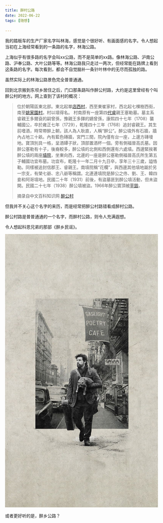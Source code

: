 ```yaml
---
title: 醉村公路
date: 2022-06-22
tags: [随想]

---
```


我的踏板车的生产厂家名字叫林海，感觉是个很好听、有画面感的名字。令人想起当初在上海经常看到的一条路的名字，林海公路。

上海似乎有很多路的名字会叫xx公路，而不是简单的xx路。像林海公路、沪南公路、沪奉公路、大叶公路等等。林海公路我只走过一两次，但经常能在路牌上看到这条路的名字。每次看到，都会不自觉脑补一条针叶林中的无尽而孤独的路。

虽然实际上的林海公路景色完全普普通通。

回到北京搬到东坝乡居住之后，门口那条路叫作醉公村路，大约是这里曾经有个叫醉公村的地方。网上查到了该村的概况：

> 位於朝陽區東北部。東北起單[店西村](https://www.easyatm.com.tw/wiki/店西村)，西至東崔家村，西北起七棵樹西街，南至[姚家園村](https://www.easyatm.com.tw/wiki/姚家園村)。村以墳得名。
> 村南原有一座第四[代睿](https://www.easyatm.com.tw/wiki/代睿)親王塞勒墓。墓主系睿親王多爾袞的嗣曾孫，豫親王多鐸的嫡曾孫，康熙四十七年（1708）襲輔國公，卒於雍正七年（1729），乾隆四十三年（1768）追封睿親王。其生前嗜酒，時常帶醉上朝，該人為人耿直，人稱“醉公”。醉公墳外有石牆，牆內占地三十畝。內有藍色磚牆，宮門三間，院內僅有台一座，上邊方磚墁地。寶頂別具一格，呈酒罈子狀，頂部置酒杯一個。旁有側福晉高氏墓。因醉公塞勒有十子，後裔較多，醉公墳的北側和西側還有六處墳。西邊緊挨著醉公墳的兩座[墳院](https://www.easyatm.com.tw/wiki/墳院)，坐東向西，北邊的一座是醉公塞勒側福晉高氏所生第五子輔國功宜布墓。功宜布，乾隆十一年二月十九日卒，享年三十三歲，謚恪勒。同樣被追封信郡王、睿親王。南墳院稱“花欄”，與西邊其他墳地屬於另一宗支，有榮七爺、忠八爺等稱謂。北連連墳院是醉公之佟、劉、王、韓四妾和阿哥墳地。民國二十年（1931）前後，有盜墓匪到醉公墳活動，但未盜開。民國二十七年（1938）醉公墳被盜。1966年醉公寶頂被[平毀](https://www.easyatm.com.tw/wiki/平毀)。
>
> 摘录自中文百科知识网 [醉公村](https://www.easyatm.com.tw/wiki/%E9%86%89%E5%85%AC%E6%9D%91)

但我并不关心这个名字的来历，而是经常把醉公村路错看成醉村公路。

醉公村路是普普通通的一个名字，而醉村公路，则令人充满遐想。

令人想起科恩兄弟的那部《醉乡民谣》。

![醉乡民谣](010.醉村公路.assets/wp8987521.jpg)

或者更好听的是，醉乡公路？